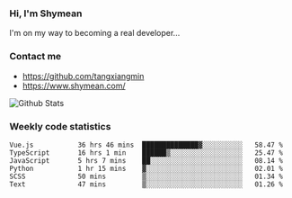 ### Hi, I'm Shymean

I'm on my way to becoming a real developer...

### Contact me

- <https://github.com/tangxiangmin>
- <https://www.shymean.com/>

![Github Stats](https://github-readme-stats.vercel.app/api?username=tangxiangmin&show_icons=true&theme=dark)


###  Weekly code statistics

<!--START_SECTION:waka-->

```text
Vue.js           36 hrs 46 mins  ██████████████▓░░░░░░░░░░   58.47 %
TypeScript       16 hrs 1 min    ██████▒░░░░░░░░░░░░░░░░░░   25.47 %
JavaScript       5 hrs 7 mins    ██░░░░░░░░░░░░░░░░░░░░░░░   08.14 %
Python           1 hr 15 mins    ▓░░░░░░░░░░░░░░░░░░░░░░░░   02.01 %
SCSS             50 mins         ▒░░░░░░░░░░░░░░░░░░░░░░░░   01.34 %
Text             47 mins         ▒░░░░░░░░░░░░░░░░░░░░░░░░   01.26 %
```

<!--END_SECTION:waka-->